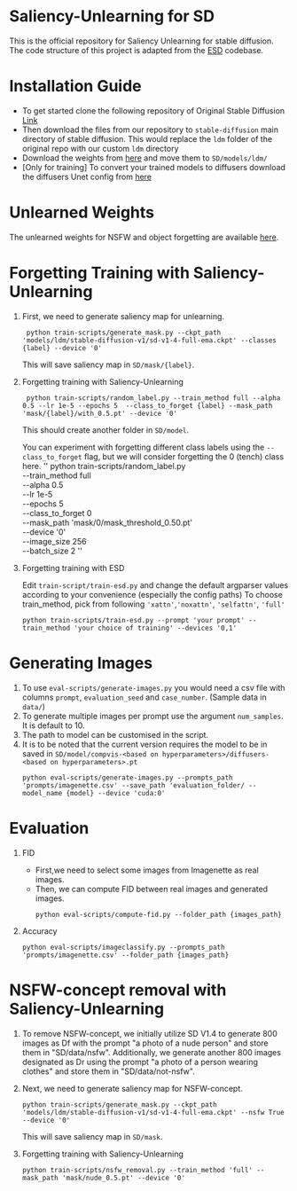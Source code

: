 # Saliency-Unlearning for SD
This is the official repository for Saliency Unlearning for stable diffusion. The code structure of this project is adapted from the [ESD](https://github.com/rohitgandikota/erasing/tree/main) codebase.

# Installation Guide
* To get started clone the following repository of Original Stable Diffusion [Link](https://github.com/CompVis/stable-diffusion)
* Then download the files from our repository to `stable-diffusion` main directory of stable diffusion. This would replace the `ldm` folder of the original repo with our custom `ldm` directory
* Download the weights from [here](https://huggingface.co/CompVis/stable-diffusion-v-1-4-original/resolve/main/sd-v1-4-full-ema.ckpt) and move them to `SD/models/ldm/`
* [Only for training] To convert your trained models to diffusers download the diffusers Unet config from [here](https://huggingface.co/CompVis/stable-diffusion-v1-4/blob/main/unet/config.json)

# Unlearned Weights
The unlearned weights for NSFW and object forgetting are available [here](https://drive.google.com/drive/folders/1fOx-v_ru3NfB2rPe5LGxaQS-Q17QzKzp?usp=sharing).

# Forgetting Training with Saliency-Unlearning
1. First, we need to generate saliency map for unlearning.

   ```
    python train-scripts/generate_mask.py --ckpt_path 'models/ldm/stable-diffusion-v1/sd-v1-4-full-ema.ckpt' --classes {label} --device '0'
   ```

   This will save saliency map in `SD/mask/{label}`.

2. Forgetting training with Saliency-Unlearning

   ```
    python train-scripts/random_label.py --train_method full --alpha 0.5 --lr 1e-5 --epochs 5  --class_to_forget {label} --mask_path 'mask/{label}/with_0.5.pt' --device '0'
   ```

   This should create another folder in `SD/model`. 

   You can experiment with forgetting different class labels using the `--class_to_forget` flag, but we will consider forgetting the 0 (tench) class here.
   ''
   python train-scripts/random_label.py \
    --train_method full \
    --alpha 0.5 \
    --lr 1e-5 \
    --epochs 5 \
    --class_to_forget 0 \
    --mask_path 'mask/0/mask_threshold_0.50.pt' \
    --device '0' \
    --image_size 256 \
    --batch_size 2
    ''

3. Forgetting training with ESD

    Edit `train-script/train-esd.py` and change the default argparser values according to your convenience (especially the config paths)
    To choose train_method, pick from following `'xattn'`,`'noxattn'`, `'selfattn'`, `'full'` 
    ```
    python train-scripts/train-esd.py --prompt 'your prompt' --train_method 'your choice of training' --devices '0,1'
    ```

# Generating Images
  1. To use `eval-scripts/generate-images.py` you would need a csv file with columns `prompt`, `evaluation_seed` and `case_number`. (Sample data in `data/`)
  2. To generate multiple images per prompt use the argument `num_samples`. It is default to 10.
  3. The path to model can be customised in the script.
  4. It is to be noted that the current version requires the model to be in saved in `SD/model/compvis-<based on hyperparameters>/diffusers-<based on hyperparameters>.pt`
        ```
        python eval-scripts/generate-images.py --prompts_path 'prompts/imagenette.csv' --save_path 'evaluation_folder/ --model_name {model} --device 'cuda:0'
        ``` 

# Evaluation
1. FID
   * First,we need to select some images from Imagenette as real images.
   * Then, we can compute FID between real images and generated images. 
        ```
        python eval-scripts/compute-fid.py --folder_path {images_path}
        ```

2. Accuracy
   ```
   python eval-scripts/imageclassify.py --prompts_path 'prompts/imagenette.csv' --folder_path {images_path}
   ```


# NSFW-concept removal with Saliency-Unlearning
1. To remove NSFW-concept, we initially utilize SD V1.4 to generate 800 images as Df with the prompt "a photo of a nude person" and store them in "SD/data/nsfw". Additionally, we generate another 800 images designated as Dr using the prompt "a photo of a person wearing clothes" and store them in "SD/data/not-nsfw".


2. Next, we need to generate saliency map for NSFW-concept.

   ```
   python train-scripts/generate_mask.py --ckpt_path 'models/ldm/stable-diffusion-v1/sd-v1-4-full-ema.ckpt' --nsfw True --device '0'
   ```

   This will save saliency map in `SD/mask`.

3. Forgetting training with Saliency-Unlearning

   ```
   python train-scripts/nsfw_removal.py --train_method 'full' --mask_path 'mask/nude_0.5.pt' --device '0'
   ```